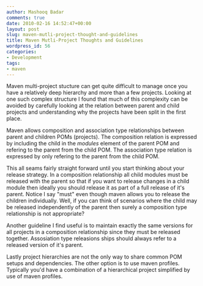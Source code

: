 ```yaml
---
author: Mashooq Badar
comments: true
date: 2010-02-16 14:52:47+00:00
layout: post
slug: maven-mutli-project-thought-and-guidelines
title: Maven Mutli-Project Thoughts and Guidelines
wordpress_id: 56
categories:
- Development
tags:
- maven
---
```


Maven multi-project stucture can get quite difficult to manage once you have a relatively deep hierarchy and more than a few projects. Looking at one such complex structure I found that much of this complexity can be avoided by carefully looking at the relation between parent and child projects and understanding why the projects have been split in the first place.

Maven allows composition and association type relationships between parent and children POMs (projects). The composition relation is expressed by including the child in the *modules* element of the parent POM and refering to the parent from the child POM. The association type relation is expressed by only refering to the parent from the child POM.

This all seams fairly straight forward until you start thinking about your release strategy. In a composition relationship all child modules must be released with the parent so that if you want to release changes in a child module then ideally you should release it as part of a full release of it's parent. Notice I say "must" even though maven allows you to release the children individually. Well, if you can think of scenarios where the child may be released independently of the parent then surely a composition type relationship is not appropriate?

Another guideline I find useful is to maintain exactly the same versions for all projects in a composition relationship since they must be released together. Assosiation type releasions ships should always refer to a released version of it's parent.

Lastly project hierarchies are not the only way to share common POM setups and dependencies. The other option is to use maven profiles. Typically you'd have a combination of a hierarchical project simplified by use of maven profiles.
